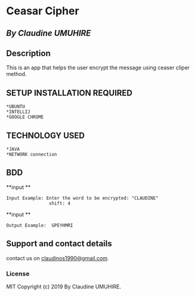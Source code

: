 # Ceasar Cipher

## *By Claudine UMUHIRE*

## Description

This is an app that helps the user encrypt the message using ceaser cliper method.

## SETUP INSTALLATION REQUIRED
    *UBUNTU
    *INTELLIJ
    *GOOGLE CHROME
    
 ## TECHNOLOGY USED 
 
    *JAVA 
    *NETWORK connection



## BDD

**input ** 

    Input Example: Enter the word to be encrypted: "CLAUDINE"
                    shift: 4
**input ** 

    Output Example:  GPEYHMRI
 

## Support and contact details
contact us on claudinos1990@gmail.com.

### License
MIT Copyright (c) 2019 By Claudine UMUHIRE. 
